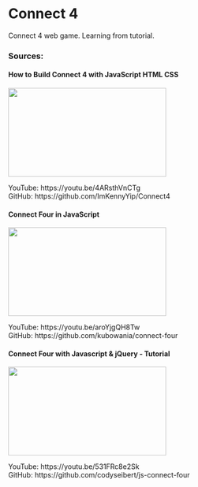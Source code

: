 # Connect 4
Connect 4 web game.
Learning from tutorial.

### Sources:

<div align="left">
  <h4> How to Build Connect 4 with JavaScript HTML CSS </h4>
  <img width="320" height="180" src="https://img.youtube.com/vi/4ARsthVnCTg/maxresdefault.jpg"/>
  <p> YouTube: https://youtu.be/4ARsthVnCTg <br> GitHub: https://github.com/ImKennyYip/Connect4 </p>
</div>

<div align="left">
  <h4> Connect Four in JavaScript </h4>
  <img width="320" height="180" src="https://img.youtube.com/vi/aroYjgQH8Tw/maxresdefault.jpg"/>
  <p> YouTube: https://youtu.be/aroYjgQH8Tw <br> GitHub: https://github.com/kubowania/connect-four </p>
</div>

<div align="left">
  <h4> Connect Four with Javascript & jQuery - Tutorial </h4>
  <img width="320" height="180" src="https://img.youtube.com/vi/531FRc8e2Sk/maxresdefault.jpg"/>
  <p> YouTube: https://youtu.be/531FRc8e2Sk <br> GitHub: https://github.com/codyseibert/js-connect-four </p>
</div>
